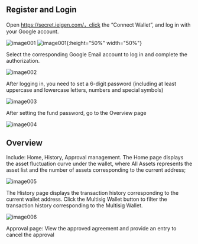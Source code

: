 ## Register and Login
Open https://secret.ieigen.com/，click the “Connect Wallet”, and log in with your Google account.

![image001](https://github.com/ieigen/ieigen.github.io/raw/main/docs/images/usage/image001.png)
![image001](https://github.com/ieigen/ieigen.github.io/raw/main/docs/images/usage/image001.png){:height="50%" width="50%"}

Select the corresponding Google Email account to log in and complete the authorization. 

![image002](https://github.com/ieigen/ieigen.github.io/raw/main/docs/images/usage/image002.png)

After logging in, you need to set a 6-digit password (including at least uppercase and lowercase letters, numbers and special symbols)

![image003](https://github.com/ieigen/ieigen.github.io/raw/main/docs/images/usage/image003.png)

After setting the fund password, go to the Overview page

![image004](https://github.com/ieigen/ieigen.github.io/raw/main/docs/images/usage/image004.png)

## Overview
Include: Home, History, Approval management. The Home page displays the asset fluctuation curve under the wallet, where All Assets represents the asset list and the number of assets corresponding to the current address;

![image005](https://github.com/ieigen/ieigen.github.io/raw/main/docs/images/usage/image005.png)



The History page displays the transaction history corresponding to the current wallet address. Click the Multisig Wallet button to filter the transaction history corresponding to the Multisig Wallet.

![image006](https://github.com/ieigen/ieigen.github.io/raw/main/docs/images/usage/image006.png)

Approval page: View the approved agreement and provide an entry to cancel the approval
